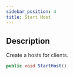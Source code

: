 ```yaml
---
sidebar_position: 4
title: Start Host
---
```


## Description

Create a hosts for clients.

```cs
public void StartHost()
```
